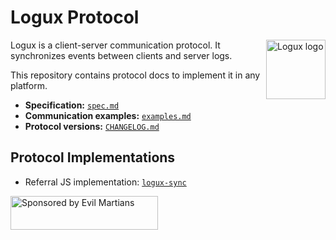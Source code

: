 # Logux Protocol

<img align="right" width="95" height="95" title="Logux logo"
     src="https://cdn.rawgit.com/logux/logux/master/logo.svg">

Logux is a client-server communication protocol. It synchronizes events
between clients and server logs.

This repository contains protocol docs to implement it in any platform.

* **Specification:** [`spec.md`](./spec.md)
* **Communication examples:** [`examples.md`](./examples.md)
* **Protocol versions:** [`CHANGELOG.md`](./CHANGELOG.md)

## Protocol Implementations

* Referral JS implementation:
  [`logux-sync`](https://github.com/logux/logux-sync)

<a href="https://evilmartians.com/?utm_source=logux-sync">
  <img src="https://evilmartians.com/badges/sponsored-by-evil-martians.svg"
       alt="Sponsored by Evil Martians" width="236" height="54">
</a>
